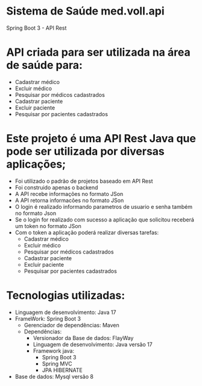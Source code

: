 # Sistema de Saúde med.voll.api
Spring Boot 3 - API Rest

# API criada para ser utilizada na área de saúde para:
  - Cadastrar médico
  - Excluir médico
  - Pesquisar por médicos cadastrados
  - Cadastrar paciente 
  - Excluir paciente
  - Pesquisar por pacientes cadastrados
  
# Este projeto é uma API Rest Java que pode ser utilizada por diversas aplicações;
  - Foi utilizado o padrão de projetos baseado em API Rest
  - Foi construido apenas o backend
  - A API recebe informações no formato JSon
  - A API retorna informacões no formato JSon
  - O login é realizado informando parametros de usuario e senha também no formato Json
  - Se o login for realizado com sucesso a aplicação que solicitou receberá um token no formato JSon
  - Com o token a aplicação poderá realizar diversas tarefas: 
      - Cadastrar médico
      - Excluir médico
      - Pesquisar por médicos cadastrados
      - Cadastrar paciente 
      - Excluir paciente
      - Pesquisar por pacientes cadastrados

# Tecnologias utilizadas:
  - Linguagem de desenvolvimento: Java 17
  - FrameWork: Spring Boot 3
      - Gerenciador de dependências: Maven
      - Dependências: 
          - Versionador da Base de dados: FlayWay
          - Linguagem de desenvolvimento: Java versão 17
          - Framework java: 
              - Spring Boot 3
              - Spring MVC
              - JPA HIBERNATE                  
  - Base de dados: Mysql versão 8
  


